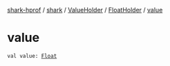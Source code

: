 [shark-hprof](../../../index.md) / [shark](../../index.md) / [ValueHolder](../index.md) / [FloatHolder](index.md) / [value](./value.md)

# value

`val value: `[`Float`](https://kotlinlang.org/api/latest/jvm/stdlib/kotlin/-float/index.html)
